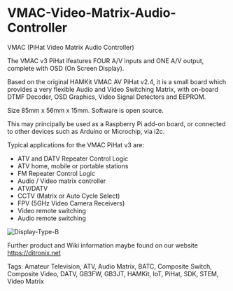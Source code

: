 # VMAC-Video-Matrix-Audio-Controller
VMAC (PiHat Video Matrix Audio Controller)

The VMAC v3 PiHat ifeatures FOUR A/V inputs and ONE A/V output, complete with OSD (On Screen Display).

Based on the original HAMKit VMAC AV PiHat v2.4, it is a small board which provides a very flexible Audio and Video Switching Matrix, with on-board DTMF Decoder, OSD Graphics, Video Signal Detectors and EEPROM.

Size 85mm x 56mm x 15mm.  Software is open source.

This may principally be used as a Raspberry Pi add-on board, or connected to other devices such as Arduino or Microchip, via i2c.

Typical applications for the VMAC PiHat v3 are:

- ATV and DATV Repeater Control Logic
- ATV home, mobile or portable stations
- FM Repeater Control Logic
- Audio / Video matrix controller
- ATV/DATV
- CCTV (Matrix or Auto Cycle Select)
- FPV (5GHz Video Camera Receivers)
- Video remote switching
- Audio remote switching

![Display-Type-B](https://ditronix.net/wp-content/uploads/2022/02/VMAC-PiHat-v3-PCBAngled.png?raw=true)



Further product and Wiki information maybe found on our website https://ditronix.net

Tags: Amateur Television, ATV, Audio Matrix, BATC, Composite Switch, Composite Video, DATV, GB3FW, GB3JT, HAMKit, IoT, PiHat, SDK, STEM, Video Matrix
